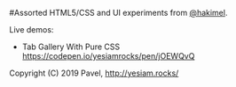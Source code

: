 #Assorted HTML5/CSS and UI experiments from [@hakimel](http://yesiam.rocks/at_a_glance_of_pavel.pdf).

Live demos:
- Tab Gallery With Pure CSS https://codepen.io/yesiamrocks/pen/jOEWQvQ

Copyright (C) 2019 Pavel, http://yesiam.rocks/